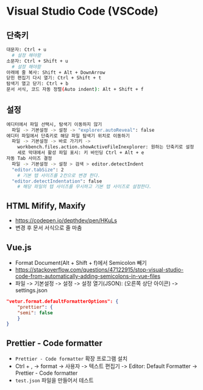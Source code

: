 # Visual Studio Code (VSCode)

## 단축키
```sh
대문자: Ctrl + u
  # 설정 해야함
소문자: Ctrl + Shift + u
  # 설정 해야함
아래에 줄 복사: Shift + Alt + DownArrow
닫힌 편집기 다시 열기: Ctrl + Shift + t
탐색기 열고 닫기: Ctrl + b
문서 서식, 코드 자동 정렬(Auto indent): Alt + Shift + f
```

## 설정
```sh
에디터에서 파일 선택시, 탐색기 이동하지 않기
  파일 -> 기본설정 -> 설정 -> "explorer.autoReveal": false
에디터 파일에서 단축키로 해당 파일 탐색기 위치로 이동하기
  파일 -> 기본설정 -> 바로 가기키 ->
    workbench.files.action.showActiveFileInexplorer: 원하는 단축키로 설정
    세로 막대에서 활성 파일 표시: 키 바인딩 Ctrl + Alt + e
자동 Tab 사이즈 결정
  파일 -> 기본설정 -> 설정 > 검색 > editor.detectIndent
  "editor.tabSize": 2
    # 기본 텝 사이즈를 2칸으로 변경 한다.
  "editor.detectIndentation": false
    # 해당 파일의 텝 사이즈를 무시하고 기본 텝 사이즈로 설정한다.
```

## HTML Mifify, Maxify
* https://codepen.io/depthdev/pen/HKuLs
* 변경 후 문서 서식으로 줄 마춤

## Vue.js
* Format Document(Alt + Shift + f)에서 Semicolon 빼기
* https://stackoverflow.com/questions/47122915/stop-visual-studio-code-from-automatically-adding-semicolons-in-vue-files
* 파일 -> 기본설정 -> 설정 -> 설정 열기(JSON): (오른쪽 상단 아이콘) -> settings.json
```json
"vetur.format.defaultFormatterOptions": {
    "prettier": {
    "semi": false
    }
}
```

## Prettier - Code formatter
* `Prettier - Code formatter` 확장 프로그램 설치
* Ctrl + , -> format -> 사용자 -> 텍스트 편집기 -> Editor: Default Formatter -> Prettier - Code formatter
* `test.json` 파일을 만들어서 테스트
